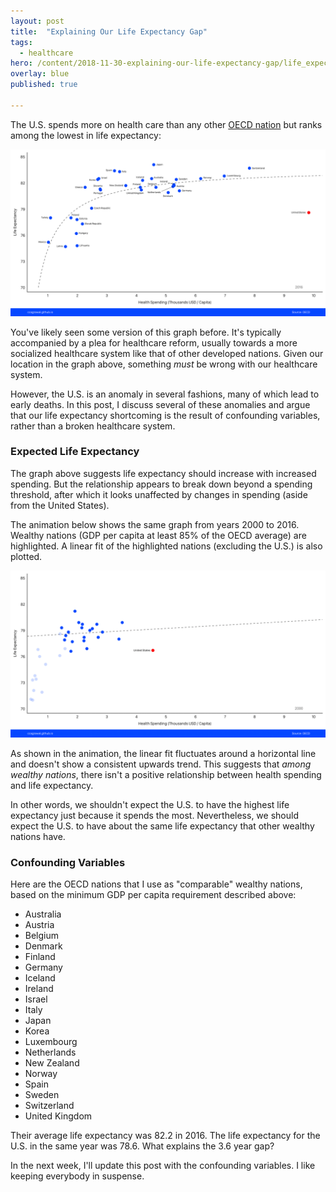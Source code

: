 ```yaml
---
layout: post
title:  "Explaining Our Life Expectancy Gap"
tags:
  - healthcare
hero: /content/2018-11-30-explaining-our-life-expectancy-gap/life_expectancy.png
overlay: blue
published: true

---
```

The U.S. spends more on health care than any other [OECD nation](https://en.wikipedia.org/wiki/OECD) but ranks among the lowest in life expectancy:

![2016_spending_vs_life_expectancy](/content/2018-11-30-explaining-our-life-expectancy-gap/spending_vs_le.png)

You've likely seen some version of this graph before. It's typically accompanied by a plea for healthcare reform, usually towards a more socialized healthcare system like that of other developed nations. Given our location in the graph above, something *must* be wrong with our healthcare system.

However, the U.S. is an anomaly in several fashions, many of which lead to early deaths. In this post, I discuss several of these anomalies and argue that our life expectancy shortcoming is the result of confounding variables, rather than a broken healthcare system.

### Expected Life Expectancy

The graph above suggests life expectancy should increase with increased spending. But the relationship appears to break down beyond a spending threshold, after which it looks unaffected by changes in spending (aside from the United States).

The animation below shows the same graph from years 2000 to 2016. Wealthy nations (GDP per capita at least 85% of the OECD average) are highlighted. A linear fit of the highlighted nations (excluding the U.S.) is also plotted.

![spending_vs_life_expectancy_over_time](/content/2018-11-30-explaining-our-life-expectancy-gap/spending_vs_le_time.gif)

As shown in the animation, the linear fit fluctuates around a horizontal line and doesn't show a consistent upwards trend. This suggests that *among wealthy nations*, there isn't a positive relationship between health spending and life expectancy. 

In other words, we shouldn't expect the U.S. to have the highest life expectancy just because it spends the most. Nevertheless, we should expect the U.S. to have about the same life expectancy that other wealthy nations have.

### Confounding Variables

Here are the OECD nations that I use as "comparable" wealthy nations, based on the minimum GDP per capita requirement described above:

* Australia
* Austria
* Belgium
* Denmark
* Finland
* Germany
* Iceland
* Ireland
* Israel
* Italy
* Japan
* Korea
* Luxembourg
* Netherlands
* New Zealand
* Norway
* Spain
* Sweden
* Switzerland
* United Kingdom

Their average life expectancy was 82.2 in 2016. The life expectancy for the U.S. in the same year was 78.6. What explains the 3.6 year gap?

In the next week, I'll update this post with the confounding variables. I like keeping everybody in suspense. 